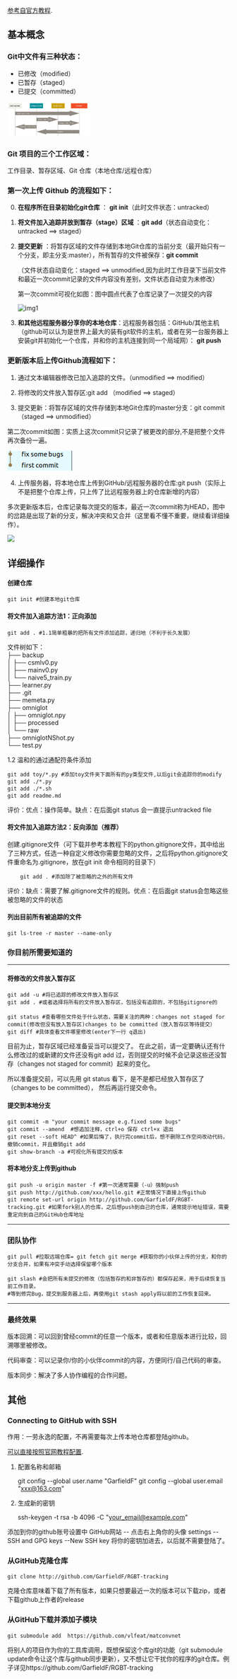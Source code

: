  [参考自官方教程](https://git-scm.com/docs "With a Title"). 

## 基本概念
### Git中文件有三种状态：

+ 已修改（modified）
+ 已暂存（staged）
+ 已提交（committed）

<img src="github.png" style="zoom:30%" >

### Git 项目的三个工作区域：

工作目录、暂存区域、Git 仓库（本地仓库/远程仓库）



### 第一次上传 Github 的流程如下：


0.  **在程序所在目录初始化git仓库** ： **git init**（此时文件状态：untracked）

1. **将文件加入追踪并放到暂存（stage）区域** ：**git add**（状态自动变化：untracked ==> staged）

 
   
2. **提交更新** ：将暂存区域的文件存储到本地Git仓库的当前分支（最开始只有一个分支，即主分支:master），所有暂存的文件被保存：**git commit** 

   （文件状态自动变化：staged ==> unmodified,因为此时工作目录下当前文件和最近一次commit记录的文件内容没有差别，文件状态自动变为未修改）

   第一次commit可视化如图：图中圆点代表了仓库记录了一次提交的内容

   ![img1](/home/yzf/commitlog0.png "图中圆点代表了记录一次提交的内容")

3. **和其他远程服务器分享你的本地仓库**：远程服务器包括：GitHub/其他主机（github可以认为是世界上最大的装有git软件的主机，或者在另一台服务器上安装git并初始化一个仓库，并和你的主机连接到同一个局域网）： **git push**

### 更新版本后上传Github流程如下：

1. 通过文本编辑器修改已加入追踪的文件。（unmodified ==> modified）

2. 将修改的文件放入暂存区:git add （modified ==> staged）

3. 提交更新：将暂存区域的文件存储到本地Git仓库的master分支：git commit （staged ==> unmodified）

  第二次commit如图：实质上这次commit只记录了被更改的部分,不是把整个文件再次备份一遍。

  <img src="commitlog1.png" >

4. 上传服务器，将本地仓库上传到GitHub/远程服务器的仓库:git push（实际上不是把整个仓库上传，只上传了比远程服务器上的仓库新增的内容）

多次更新版本后，仓库记录每次提交的版本，最近一次commit称为HEAD，图中的岔路是出现了新的分支，解决冲突和又合并（这里看不懂不重要，继续看详细操作）。

![](/home/yzf/commitlog2.png)


## 详细操作
#### 创建仓库

    git init #创建本地git仓库
    

#### 将文件加入追踪方法1：正向添加

    git add . #1.1简单粗暴的把所有文件添加追踪，递归地（不利于长久发展）
    
    
文件树如下：    
   ├── backup  
   │   ├── csmlv0.py  
   │   ├── mainv0.py  
   │   └── naive5_train.py  
   ├── learner.py  
   ├── .git  
   ├── memeta.py  
   ├── omniglot  
   │   ├── omniglot.npy  
   │   ├── processed  
   │   └── raw  
   ├── omniglotNShot.py  
   └── test.py 
   
1.2 温和的通过通配符条件添加

    git add toy/*.py #添加toy文件夹下面所有的py类型文件,以后git会追踪你的modify
    git add ./*.py
    git add ./*.sh
    git add readme.md

评价：优点：操作简单。缺点：在后面git status 会一直提示untracked file

#### 将文件加入追踪方法2：反向添加（推荐）

创建.gitignore文件（可下载并参考本教程下的python.gitignore文件，其中给出了三种方式，任选一种自定义修改你需要忽略的文件，之后将python.gitignore文件重命名为.gitignore，放在git init 命令相同的目录下） 

        git add . #添加除了被忽略的之外的所有文件

评价：缺点：需要了解.gitignore文件的规则。优点：在后面git status会忽略这些被忽略的文件的状态

#### 列出目前所有被追踪的文件

    git ls-tree -r master --name-only

### 你目前所需要知道的
----

#### 将修改的文件放入暂存区

    git add -u #将已追踪的修改文件放入暂存区
    git add . #或者选择将所有的文件放入暂存区，包括没有追踪的，不包括gitignore的
      
    git status #查看哪些文件处于什么状态，需要关注的两种：changes not staged for commit(修改但没有放入暂存区)changes to be committed（放入暂存区等待提交）
    git diff #具体查看文件哪里修改(enter下一行 q退出)

目前为止，暂存区域已经准备妥当可以提交了。 在此之前，请一定要确认还有什么修改过的或新建的文件还没有git add 过，否则提交的时候不会记录这些还没暂存（changes not staged for commit）起来的变化。  

所以准备提交前，可以先用 git status 看下，是不是都已经放入暂存区了（changes to be committed）， 然后再运行提交命令。


#### 提交到本地分支

    git commit -m "your commit message e.g.fixed some bugs"
    git commit --amend  #想追加注释，ctrl+o 保存 ctrl+x 退出
    git reset --soft HEAD^ #如果后悔了，执行完commit后，想不删除工作空间改动代码，撤销commit，并且撤销git add
    git show-branch -a #可视化所有提交的版本

#### 将本地分支上传到github

    git push -u origin master -f #第一次通常需要（-u）强制push
    git push http://github.com/xxx/hello.git #正常情况下直接上传github
    git remote set-url origin http://github.com/GarfieldF/RGBT-tracking.git #如果fork别人的仓库，之后想push到自己的仓库，通常提示地址错误，需要重定向到自己的GitHub仓库地址

----
### 团队协作
    git pull #拉取远端仓库= git fetch git merge #获取你的小伙伴上传的分支，和你的分支合并，如果有冲突手动选择保留哪个版本
    
    git slash #会把所有未提交的修改（包括暂存的和非暂存的）都保存起来，用于后续恢复当前工作目录。
    #等到修完Bug，提交到服务器上后，再使用git stash apply将以前的工作恢复回来。

----
### 最终效果

版本回溯：可以回到曾经commit的任意一个版本，或者和任意版本进行比较，回溯哪里被修改。

代码审查：可以记录你/你的小伙伴commit的内容，方便同行/自己代码的审查。

版本同步：解决了多人协作编程的合作问题。

## 其他


### Connecting to GitHub with SSH 

作用：一劳永逸的配置，不再需要每次上传本地仓库都登陆github。

 [可以直接按照官网教程配置](https://help.github.com/en/articles/connecting-to-github-with-ssh "With a Title"). 

1. 配置名称和邮箱


    git config --global user.name "GarfieldF"
    git config --global user.email "xxx@163.com"

2. 生成新的密钥

    ssh-keygen -t rsa -b 4096 -C "your_email@example.com"

添加到你的github账号设置中
GitHub网站  -- 点击右上角你的头像 settings  --  SSH and GPG keys --New SSH key
将你的密钥加进去，以后就不需要登陆了。


### 从GitHub克隆仓库

    git clone http://github.com/GarfieldF/RGBT-tracking

克隆仓库意味着下载了所有版本，如果只想要最近一次的版本可以下载zip，或者下载github上作者的release

### 从GitHub下载并添加子模块

    git submodule add  https://github.com/vlfeat/matconvnet

将别人的项目作为你的工具库调用，既想保留这个库git的功能（git submodule update命令让这个库与github同步更新），又不想让它干扰你的程序的git仓库。例子详见https://github.com/GarfieldF/RGBT-tracking
